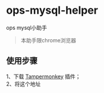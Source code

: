 # ops-mysql-helper
ops mysql小助手

> 本助手限chrome浏览器

## 使用步骤
1、下载 [Tampermonkey](https://chrome.google.com/webstore/detail/tampermonkey/dhdgffkkebhmkfjojejmpbldmpobfkfo) 插件；  
2、将这个地址
